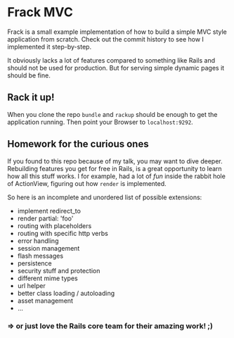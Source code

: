 # Frack MVC

Frack is a small example implementation of how to build a simple MVC style application from scratch.
Check out the commit history to see how I implemented it step-by-step.

It obviously lacks a lot of features compared to something like Rails and should not be used for production.
But for serving simple dynamic pages it should be fine.


## Rack it up!

When you clone the repo ```bundle``` and ```rackup``` should be enough to get the application running.
Then point your Browser to ```localhost:9292```.


## Homework for the curious ones

If you found to this repo because of my talk, you may want to dive deeper.
Rebuilding features you get for free in Rails, is a great opportunity to learn how all this stuff works.
I for example, had a lot of _fun_ inside the rabbit hole of ActionView, figuring out how ```render``` is implemented.

So here is an incomplete and unordered list of possible extensions:

- implement redirect_to
- render partial: 'foo'
- routing with placeholders
- routing with specific http verbs
- error handling
- session management
- flash messages
- persistence
- security stuff and protection
- different mime types
- url helper
- better class loading / autoloading
- asset management
- ...

### => or just love the Rails core team for their amazing work! ;)
